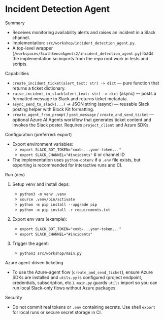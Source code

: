 # Incident Detection Agent

Summary
- Receives monitoring availability alerts and raises an incident in a Slack channel.
- Implementation: `src/workshop/incident_detection_agent.py`.
- A top-level wrapper (`/workspaces/SixthSenseAgents2/incident_detection_agent.py`) loads the implementation so imports from the repo root work in tests and scripts.

Capabilities
- `create_incident_ticket(alert_text: str) -> dict` — pure function that returns a ticket dictionary.
- `raise_incident_in_slack(alert_text: str) -> dict` (async) — posts a formatted message to Slack and returns ticket metadata.
- `async_send_to_slack(...)` -> JSON string (async) — reusable Slack posting helper with Block Kit formatting.
- `create_agent_from_prompt` / `post_message` / `create_and_send_ticket` — optional Azure AI Agents workflow that generates ticket content and invokes the Slack poster. Requires `project_client` and Azure SDKs.

Configuration (preferred: export)
- Export environment variables:
  - `export SLACK_BOT_TOKEN="xoxb-...your-token..."`
  - `export SLACK_CHANNEL="#incidents"`   # or channel ID
- The implementation uses `python-dotenv` if a `.env` file exists, but exporting is recommended for interactive runs and CI.

Run (dev)
1. Setup venv and install deps:
   - `python3 -m venv .venv`
   - `source .venv/bin/activate`
   - `python -m pip install --upgrade pip`
   - `python -m pip install -r requirements.txt`

2. Export env vars (example):
   - `export SLACK_BOT_TOKEN="xoxb-...your-token..."`
   - `export SLACK_CHANNEL="#incidents"`

3. Trigger the agent:
   - `python3 src/workshop/main.py`

Azure agent-driven ticketing
- To use the Azure-agent flow (`create_and_send_ticket`), ensure Azure SDKs are installed and `utils.py` is configured (project endpoint, credentials, subscription, etc.). `main.py` guards `utils` import so you can run local Slack-only flows without Azure packages.

Security
- Do not commit real tokens or `.env` containing secrets. Use shell `export` for local runs or secure secret storage in CI.